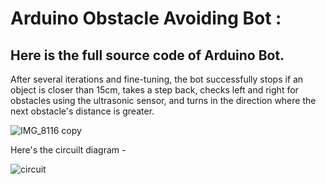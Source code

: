 # Arduino Obstacle Avoiding Bot :

<h2> Here is the full source code of Arduino Bot.</h2>

After several iterations and fine-tuning, the  bot successfully stops if an object is closer than 15cm, takes a step back, checks left and right for obstacles using the ultrasonic sensor, and turns in the direction where the next obstacle's distance is greater.

![IMG_8116 copy](https://github.com/user-attachments/assets/cac2f01c-34d5-420e-b07e-9500f454c003)

Here's the circuilt diagram -

![circuit](https://github.com/user-attachments/assets/4bc09a9c-332f-4146-aee8-f0571f3cdb02)
